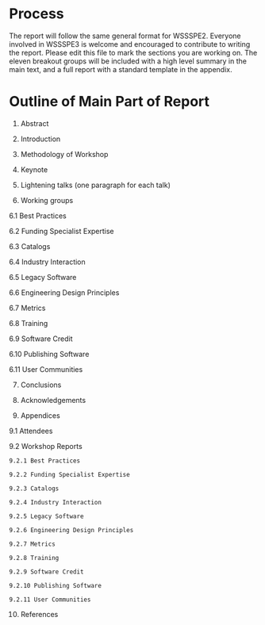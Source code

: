 # Process
The report will follow the same general format for WSSSPE2. 
Everyone involved in WSSSPE3 is welcome and encouraged to contribute to writing the report. 
Please edit this file to mark the sections you are working on. The eleven breakout groups will be included with a 
high level summary in the main text, and a full report with a standard template in the appendix.

# Outline of Main Part of Report

1. Abstract

2. Introduction

3. Methodology of Workshop

4. Keynote

5. Lightening talks (one paragraph for each talk)

6. Working groups 

  6.1 Best Practices

  6.2 Funding Specialist Expertise

  6.3 Catalogs

  6.4 Industry Interaction

  6.5 Legacy Software

  6.6 Engineering Design Principles

  6.7 Metrics

  6.8 Training

  6.9 Software Credit

  6.10 Publishing Software

  6.11 User Communities

7. Conclusions

8. Acknowledgements

9. Appendices 

  9.1 Attendees

  9.2 Workshop Reports
    
    9.2.1 Best Practices
    
    9.2.2 Funding Specialist Expertise
    
    9.2.3 Catalogs
    
    9.2.4 Industry Interaction
    
    9.2.5 Legacy Software
    
    9.2.6 Engineering Design Principles
    
    9.2.7 Metrics
    
    9.2.8 Training
    
    9.2.9 Software Credit
    
    9.2.10 Publishing Software
    
    9.2.11 User Communities

10. References
